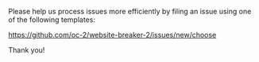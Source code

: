 Please help us process issues more efficiently by filing an
issue using one of the following templates:

https://github.com/oc-2/website-breaker-2/issues/new/choose

Thank you!
